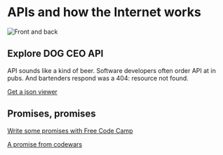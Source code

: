 # APIs and how the Internet works

![Front and back](/frontback.png)
## Explore DOG CEO API

API sounds like a kind of beer.
Software developers often order API at in pubs.
And bartenders respond was a 404: resource not found.


[Get a json viewer](https://chrome.google.com/webstore/detail/json-viewer/gbmdgpbipfallnflgajpaliibnhdgobh/related)

## Promises, promises

[Write some promises with Free Code Camp](https://www.freecodecamp.org/learn/javascript-algorithms-and-data-structures/es6/create-a-javascript-promise)

[A promise from codewars](https://www.codewars.com/kata/5b61d6ef07a266d40b000097/train/javascript)